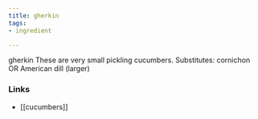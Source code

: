 ```yaml
---
title: gherkin
tags:
- ingredient

---
```

gherkin These are very small pickling cucumbers. Substitutes: cornichon OR American dill (larger)

### Links

* [[cucumbers]]
